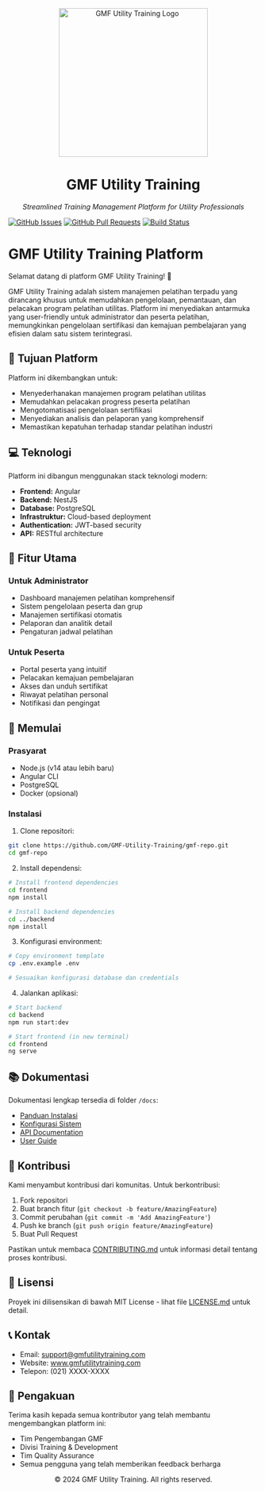 <div align="center">
  <img src="https://github.com/GMF-Utility-Training/gmf-assets/blob/main/logo.png" alt="GMF Utility Training Logo" width="300"/>
  <h1>GMF Utility Training</h1>
  <p><i>Streamlined Training Management Platform for Utility Professionals</i></p>
</div>

[![GitHub Issues](https://img.shields.io/github/issues/GMF-Utility-Training/gmf-repo)](https://github.com/GMF-Utility-Training/gmf-repo/issues)
[![GitHub Pull Requests](https://img.shields.io/github/issues-pr/GMF-Utility-Training/gmf-repo)](https://github.com/GMF-Utility-Training/gmf-repo/pulls)
[![Build Status](https://img.shields.io/github/actions/workflow/status/GMF-Utility-Training/gmf-repo/ci.yml)](https://github.com/GMF-Utility-Training/gmf-repo/actions)

# GMF Utility Training Platform

Selamat datang di platform GMF Utility Training! 👋

GMF Utility Training adalah sistem manajemen pelatihan terpadu yang dirancang khusus untuk memudahkan pengelolaan, pemantauan, dan pelacakan program pelatihan utilitas. Platform ini menyediakan antarmuka yang user-friendly untuk administrator dan peserta pelatihan, memungkinkan pengelolaan sertifikasi dan kemajuan pembelajaran yang efisien dalam satu sistem terintegrasi.

## 🎯 Tujuan Platform

Platform ini dikembangkan untuk:
- Menyederhanakan manajemen program pelatihan utilitas
- Memudahkan pelacakan progress peserta pelatihan
- Mengotomatisasi pengelolaan sertifikasi
- Menyediakan analisis dan pelaporan yang komprehensif
- Memastikan kepatuhan terhadap standar pelatihan industri

## 💻 Teknologi

Platform ini dibangun menggunakan stack teknologi modern:

- **Frontend:** Angular
- **Backend:** NestJS
- **Database:** PostgreSQL
- **Infrastruktur:** Cloud-based deployment
- **Authentication:** JWT-based security
- **API:** RESTful architecture

## 🌟 Fitur Utama

### Untuk Administrator
- Dashboard manajemen pelatihan komprehensif
- Sistem pengelolaan peserta dan grup
- Manajemen sertifikasi otomatis
- Pelaporan dan analitik detail
- Pengaturan jadwal pelatihan

### Untuk Peserta
- Portal peserta yang intuitif
- Pelacakan kemajuan pembelajaran
- Akses dan unduh sertifikat
- Riwayat pelatihan personal
- Notifikasi dan pengingat

## 🚀 Memulai

### Prasyarat
- Node.js (v14 atau lebih baru)
- Angular CLI
- PostgreSQL
- Docker (opsional)

### Instalasi

1. Clone repositori:
```bash
git clone https://github.com/GMF-Utility-Training/gmf-repo.git
cd gmf-repo
```

2. Install dependensi:
```bash
# Install frontend dependencies
cd frontend
npm install

# Install backend dependencies
cd ../backend
npm install
```

3. Konfigurasi environment:
```bash
# Copy environment template
cp .env.example .env

# Sesuaikan konfigurasi database dan credentials
```

4. Jalankan aplikasi:
```bash
# Start backend
cd backend
npm run start:dev

# Start frontend (in new terminal)
cd frontend
ng serve
```

## 📚 Dokumentasi

Dokumentasi lengkap tersedia di folder `/docs`:

- [Panduan Instalasi](/docs/installation.md)
- [Konfigurasi Sistem](/docs/configuration.md)
- [API Documentation](/docs/api-docs.md)
- [User Guide](/docs/user-guide.md)

## 🤝 Kontribusi

Kami menyambut kontribusi dari komunitas. Untuk berkontribusi:

1. Fork repositori
2. Buat branch fitur (`git checkout -b feature/AmazingFeature`)
3. Commit perubahan (`git commit -m 'Add AmazingFeature'`)
4. Push ke branch (`git push origin feature/AmazingFeature`)
5. Buat Pull Request

Pastikan untuk membaca [CONTRIBUTING.md](CONTRIBUTING.md) untuk informasi detail tentang proses kontribusi.

## 📝 Lisensi

Proyek ini dilisensikan di bawah MIT License - lihat file [LICENSE.md](LICENSE.md) untuk detail.

## 📞 Kontak

- Email: support@gmfutilitytraining.com
- Website: www.gmfutilitytraining.com
- Telepon: (021) XXXX-XXXX

## 🙏 Pengakuan

Terima kasih kepada semua kontributor yang telah membantu mengembangkan platform ini:

- Tim Pengembangan GMF
- Divisi Training & Development
- Tim Quality Assurance
- Semua pengguna yang telah memberikan feedback berharga

<div align="center">
  <p>© 2024 GMF Utility Training. All rights reserved.</p>
</div>
